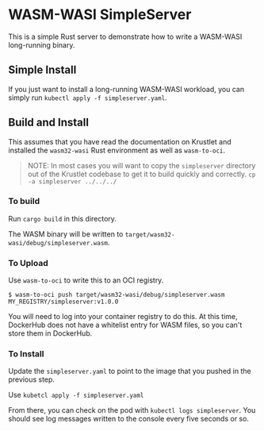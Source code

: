 # WASM-WASI SimpleServer

This is a simple Rust server to demonstrate how to write a WASM-WASI long-running
binary.

## Simple Install

If you just want to install a long-running WASM-WASI workload, you can simply run
`kubectl apply -f simpleserver.yaml`.

## Build and Install

This assumes that you have read the documentation on Krustlet and installed the
`wasm32-wasi` Rust environment as well as `wasm-to-oci`.

> NOTE: In most cases you will want to copy the `simpleserver` directory out of the Krustlet codebase to get it to build quickly and correctly. `cp -a simpleserver ../../../`

### To build

Run `cargo build` in this directory.

The WASM binary will be written to `target/wasm32-wasi/debug/simpleserver.wasm`.

### To Upload

Use `wasm-to-oci` to write this to an OCI registry.

```console
$ wasm-to-oci push target/wasm32-wasi/debug/simpleserver.wasm MY_REGISTRY/simpleserver:v1.0.0
```

You will need to log into your container registry to do this. At this time, DockerHub does not have a whitelist entry for WASM files, so you can't store them in DockerHub.

### To Install

Update the `simpleserver.yaml` to point to the image that you pushed in the previous step.

Use `kubetcl apply -f simpleserver.yaml`

From there, you can check on the pod with `kubectl logs simpleserver`. You should see log messages written to the console every five seconds or so.